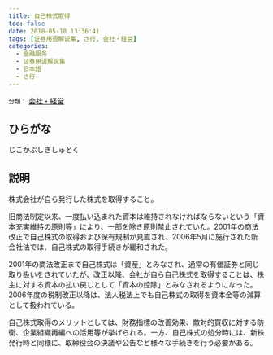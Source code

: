 ```yaml
---
title: 自己株式取得
toc: false
date: 2018-05-18 13:36:41
tags: [证券用语解说集, さ行, 会社・経営]
categories:
  - 金融服务
  - 证券用语解说集
  - 日本語
  - さ行
---
```


`分類：` [会社・経営](/tags/会社・経営/)

## ひらがな

じこかぶしきしゅとく

## 説明

株式会社が自ら発行した株式を取得すること。

旧商法制定以来、一度払い込まれた資本は維持されなければならないという「資本充実維持の原則等」により、一部を除き原則禁止されていた。2001年の商法改正で自己株式の取得および保有規制が見直され、2006年5月に施行された新会社法では、自己株式の取得手続きが緩和された。

2001年の商法改正まで自己株式は「資産」とみなされ、通常の有価証券と同じ取り扱いをされていたが、改正以降、会社が自ら自己株式を取得することは、株主に対する資本の払い戻しとして「資本の控除」とみなされるようになった。2006年度の税制改正以降は、法人税法上でも自己株式の取得を資本金等の減算として扱われている。

自己株式取得のメリットとしては、財務指標の改善効果、敵対的買収に対する防衛、企業組織再編への活用等が挙げられる。一方、自己株式の処分時には、新株発行時と同様に、取締役会の決議や公告など様々な手続きを行う必要がある。
